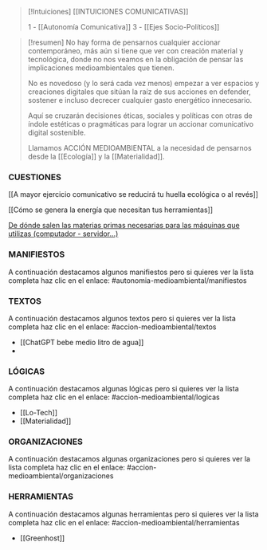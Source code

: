 
> [!Intuiciones]
> [[INTUICIONES COMUNICATIVAS]]
> 
> 1 - [[Autonomía Comunicativa]]
> 3 - [[Ejes Socio-Políticos]]


> [!resumen]
> No hay forma de pensarnos cualquier accionar contemporáneo, más aún si tiene que ver con creación material y tecnológica, donde no nos veamos en la obligación de pensar las implicaciones medioambientales que tienen.
> 
> No es novedoso (y lo será cada vez menos) empezar a ver espacios y creaciones digitales que sitúan la raíz de sus acciones en defender, sostener e incluso decrecer cualquier gasto energético innecesario.
> 
> Aquí se cruzarán decisiones éticas, sociales y políticas con otras de índole estéticas o pragmáticas para lograr un accionar comunicativo digital sostenible.
> 
> Llamamos ACCIÓN MEDIOAMBIENTAL a la necesidad de pensarnos desde la [[Ecología]] y la [[Materialidad]].


### CUESTIONES

[[A mayor ejercicio comunicativo se reducirá tu huella ecológica o al revés]]

[[Cómo se genera la energía que necesitan tus herramientas]]

[De dónde salen las materias primas necesarias para las máquinas que utilizas (computador - servidor...)](Materialidad%20de%20nuestros%20equipos.md)

### MANIFIESTOS
A continuación destacamos algunos manifiestos pero si quieres ver la lista completa haz clic en el enlace: #autonomia-medioambiental/manifiestos 


### TEXTOS
A continuación destacamos algunos textos pero si quieres ver la lista completa haz clic en el enlace: #accion-medioambiental/textos 
- [[ChatGPT bebe medio litro de agua]]
- 

### LÓGICAS
A continuación destacamos algunas lógicas pero si quieres ver la lista completa haz clic en el enlace: #accion-medioambiental/logicas
 - [[Lo-Tech]]
 - [[Materialidad]]

### ORGANIZACIONES
A continuación destacamos algunas organizaciones pero si quieres ver la lista completa haz clic en el enlace: #accion-medioambiental/organizaciones

### HERRAMIENTAS
A continuación destacamos algunas herramientas pero si quieres ver la lista completa haz clic en el enlace: #accion-medioambiental/herramientas
- [[Greenhost]]
